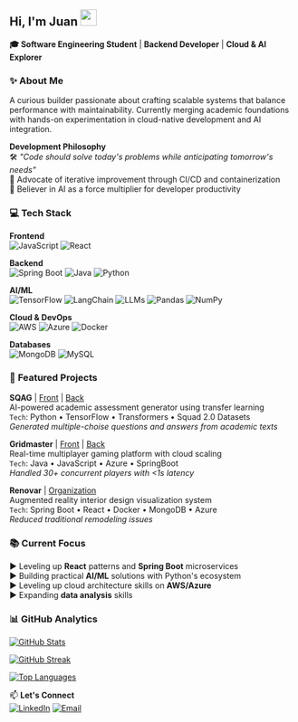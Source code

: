 ## Hi, I'm Juan <img src="https://github.com/TheDudeThatCode/TheDudeThatCode/blob/master/Assets/Hi.gif" width="29px">

**🎓 Software Engineering Student** | **Backend Developer** | **Cloud & AI Explorer**

### ✨ **About Me**
A curious builder passionate about crafting scalable systems that balance performance with maintainability. Currently merging academic foundations with hands-on experimentation in cloud-native development and AI integration.

**Development Philosophy**  
🛠️ _"Code should solve today's problems while anticipating tomorrow's needs"_  
🌱 Advocate of iterative improvement through CI/CD and containerization  
🤖 Believer in AI as a force multiplier for developer productivity

### 💻 **Tech Stack**
**Frontend**  
![JavaScript](https://img.shields.io/badge/JavaScript-F7DF1E?style=flat&logo=javascript&logoColor=black)
![React](https://img.shields.io/badge/React-61DAFB?style=flat&logo=react&logoColor=black)

**Backend**  
![Spring Boot](https://img.shields.io/badge/Spring_Boot-6DB33F?style=flat&logo=springboot&logoColor=white)
![Java](https://img.shields.io/badge/Java-ED8B00?style=flat&logo=openjdk&logoColor=white)
![Python](https://img.shields.io/badge/Python-3776AB?style=flat&logo=python&logoColor=white)

**AI/ML**  
![TensorFlow](https://img.shields.io/badge/TensorFlow-FF6F00?style=flat&logo=tensorflow&logoColor=white)
![LangChain](https://img.shields.io/badge/LangChain-00ADD8?style=flat&logo=langchain&logoColor=white)
![LLMs](https://img.shields.io/badge/LLMs-FFD700?style=flat&logo=openai&logoColor=black)
![Pandas](https://img.shields.io/badge/pandas-%23150458.svg?style=plastic&logo=pandas&logoColor=white)
![NumPy](https://img.shields.io/badge/numpy-%23013243.svg?style=plastic&logo=numpy&logoColor=white)

**Cloud & DevOps**  
![AWS](https://img.shields.io/badge/AWS-232F3E?style=flat&logo=amazonaws&logoColor=white)
![Azure](https://img.shields.io/badge/Azure-0089D6?style=flat&logo=microsoftazure&logoColor=white)
![Docker](https://img.shields.io/badge/Docker-2496ED?style=flat&logo=docker&logoColor=white)

**Databases**  
![MongoDB](https://img.shields.io/badge/MongoDB-47A248?style=flat&logo=mongodb&logoColor=white)
![MySQL](https://img.shields.io/badge/MySQL-4479A1?style=flat&logo=mysql&logoColor=white)

### 🚀 **Featured Projects**
**SQAG** | [Front](https://github.com/AnaDuranB/SCAG-Frontend) | [Back](https://github.com/jcontreras2693/SQAG_Backend)  
AI-powered academic assessment generator using transfer learning  
`Tech`: Python • TensorFlow • Transformers • Squad 2.0 Datasets  
_Generated multiple-choise questions and answers from academic texts_

**Gridmaster** | [Front](https://github.com/jcontreras2693/GridMaster_Frontend) | [Back](https://github.com/jcontreras2693/GridMaster_Backend)  
Real-time multiplayer gaming platform with cloud scaling  
`Tech`: Java • JavaScript • Azure • SpringBoot  
_Handled 30+ concurrent players with <1s latency_

**Renovar** | [Organization](https://github.com/IETI-RenovAR)  
Augmented reality interior design visualization system  
`Tech`: Spring Boot • React • Docker • MongoDB • Azure  
_Reduced traditional remodeling issues_

### 📚 **Current Focus**
▶️ Leveling up **React** patterns and **Spring Boot** microservices  
▶️ Building practical **AI/ML** solutions with Python's ecosystem  
▶️ Leveling up cloud architecture skills on **AWS/Azure**  
▶️ Expanding **data analysis** skills 

### 📊 **GitHub Analytics**

[![GitHub Stats](https://github-readme-stats.vercel.app/api?username=jcontreras2693&theme=gotham&hide_border=false&include_all_commits=true&count_private=true&include_orgs=true&include_forks=true)](https://github.com/anuraghazra/github-readme-stats)

[![GitHub Streak](https://streak-stats.demolab.com/?user=jcontreras2693&theme=gotham&hide_border=false)](https://git.io/streak-stats)

[![Top Languages](https://github-readme-stats.vercel.app/api/top-langs/?username=jcontreras2693&theme=gotham&hide_border=false&layout=compact&include_orgs=true)](https://github.com/anuraghazra/github-readme-stats)

📫 **Let's Connect**  
[![LinkedIn](https://img.shields.io/badge/LinkedIn-0A66C2?style=for-the-badge&logo=linkedin&logoColor=white)](https://www.linkedin.com/in/juan-david-contreras-becerra/)
[![Email](https://img.shields.io/badge/Email-EA4335?style=for-the-badge&logo=gmail&logoColor=white)](mailto:juan.contrerasb2693@gmail.com)
